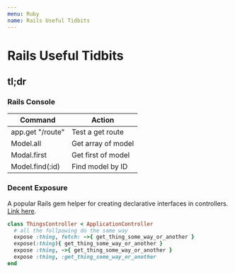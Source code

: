 ```yaml
---
menu: Ruby
name: Rails Useful Tidbits
---
```


# Rails Useful Tidbits

## tl;dr

### Rails Console

| Command          | Action             |
| ---------------- | ------------------ |
| app.get "/route" | Test a get route   |
| Model.all        | Get array of model |
| Modal.first      | Get first of model |
| Model.find(:id)  | Find model by ID   |

### Decent Exposure

A popular Rails gem helper for creating declarative interfaces in controllers. [Link here](https://github.com/hashrocket/decent_exposure).

```ruby
class ThingsController < ApplicationController
  # all the follpowing do the same way
  expose :thing, fetch: ->{ get_thing_some_way_or_another }
  expose(:thing){ get_thing_some_way_or_another }
  expose :thing, ->{ get_thing_some_way_or_another }
  expose :thing, :get_thing_some_way_or_another
end
```
